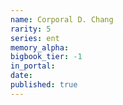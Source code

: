 ```yaml
---
name: Corporal D. Chang
rarity: 5
series: ent
memory_alpha:
bigbook_tier: -1
in_portal:
date:
published: true
---
```




